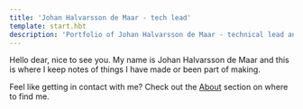```yaml
---
title: 'Johan Halvarsson de Maar - tech lead'
template: start.hbt
description: 'Portfolio of Johan Halvarsson de Maar - technical lead and developer at CP+B'
---
```


Hello dear, nice to see you. My name is Johan Halvarsson de Maar and this is where I keep notes of things I have made or been part of making.

Feel like getting in contact with me? Check out the [About](#about) section on where to find me.
